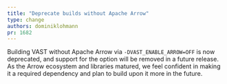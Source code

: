 ```yaml
---
title: "Deprecate builds without Apache Arrow"
type: change
authors: dominiklohmann
pr: 1682
---
```


Building VAST without Apache Arrow via `-DVAST_ENABLE_ARROW=OFF` is now
deprecated, and support for the option will be removed in a future release. As
the Arrow ecosystem and libraries matured, we feel confident in making it a
required dependency and plan to build upon it more in the future.
